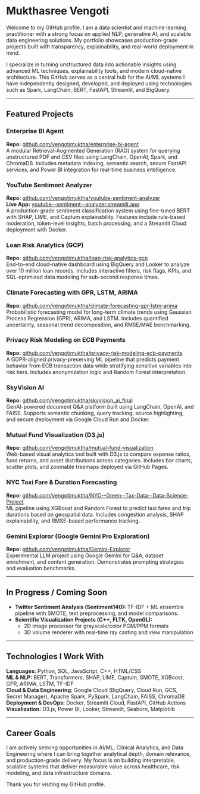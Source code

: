 # Mukthasree Vengoti

Welcome to my GitHub profile. I am a data scientist and machine learning practitioner with a strong focus on applied NLP, generative AI, and scalable data engineering solutions. My portfolio showcases production-grade projects built with transparency, explainability, and real-world deployment in mind.

I specialize in turning unstructured data into actionable insights using advanced ML techniques, explainability tools, and modern cloud-native architecture. This GitHub serves as a central hub for the AI/ML systems I have independently designed, developed, and deployed using technologies such as Spark, LangChain, BERT, FastAPI, Streamlit, and BigQuery.

---

## Featured Projects

### Enterprise BI Agent
**Repo:** [github.com/vengotimuktha/enterprise-bi-agent](https://github.com/vengotimuktha/enterprise-bi-agent)  
A modular Retrieval-Augmented Generation (RAG) system for querying unstructured PDF and CSV files using LangChain, OpenAI, Spark, and ChromaDB. Includes metadata indexing, semantic search, secure FastAPI services, and Power BI integration for real-time business intelligence.

### YouTube Sentiment Analyzer
**Repo:** [github.com/vengotimuktha/youtube-sentiment-analyzer](https://github.com/vengotimuktha/youtube-sentiment-analyzer)  
**Live App:** [youtube--sentiment--analyzer.streamlit.app](https://youtube--sentiment--analyzer.streamlit.app)  
A production-grade sentiment classification system using fine-tuned BERT with SHAP, LIME, and Captum explainability. Features include rule-based moderation, token-level insights, batch processing, and a Streamlit Cloud deployment with Docker.

### Loan Risk Analytics (GCP)
**Repo:** [github.com/vengotimuktha/loan-risk-analytics-gcp](https://github.com/vengotimuktha/loan-risk-analytics-gcp)  
End-to-end cloud-native dashboard using BigQuery and Looker to analyze over 10 million loan records. Includes interactive filters, risk flags, KPIs, and SQL-optimized data modeling for sub-second response times.

### Climate Forecasting with GPR, LSTM, ARIMA
**Repo:** [github.com/vengotimuktha/climate-forecasting-gpr-lstm-arima](https://github.com/vengotimuktha/climate-forecasting-gpr-lstm-arima)  
Probabilistic forecasting model for long-term climate trends using Gaussian Process Regression (GPR), ARIMA, and LSTM. Includes quantified uncertainty, seasonal trend decomposition, and RMSE/MAE benchmarking.

### Privacy Risk Modeling on ECB Payments
**Repo:** [github.com/vengotimuktha/privacy-risk-modeling-ecb-payments](https://github.com/vengotimuktha/privacy-risk-modeling-ecb-payments)  
A GDPR-aligned privacy-preserving ML pipeline that predicts payment behavior from ECB transaction data while stratifying sensitive variables into risk tiers. Includes anonymization logic and Random Forest interpretation.

### SkyVision AI
**Repo:** [github.com/vengotimuktha/skyvision_ai_final](https://github.com/vengotimuktha/skyvision_ai_final)  
GenAI-powered document Q&A platform built using LangChain, OpenAI, and FAISS. Supports semantic chunking, query tracking, source highlighting, and secure deployment via Google Cloud Run and Docker.

### Mutual Fund Visualization (D3.js)
**Repo:** [github.com/vengotimuktha/mutual-fund-visualization](https://github.com/vengotimuktha/mutual-fund-visualization)  
Web-based visual analytics tool built with D3.js to compare expense ratios, fund returns, and asset distributions across categories. Includes bar charts, scatter plots, and zoomable treemaps deployed via GitHub Pages.

### NYC Taxi Fare & Duration Forecasting
**Repo:** [github.com/vengotimuktha/NYC--Green--Tax-Data--Data-Science-Project](https://github.com/vengotimuktha/NYC--Green--Tax-Data--Data-Science-Project)  
ML pipeline using XGBoost and Random Forest to predict taxi fares and trip durations based on geospatial data. Includes congestion analysis, SHAP explainability, and RMSE-based performance tracking.

### Gemini Exploror (Google Gemini Pro Exploration)
**Repo:** [github.com/vengotimuktha/Gemini-Exploror](https://github.com/vengotimuktha/Gemini-Exploror)  
Experimental LLM project using Google Gemini for Q&A, dataset enrichment, and content generation. Demonstrates prompting strategies and evaluation benchmarks.

---

## In Progress / Coming Soon

- **Twitter Sentiment Analysis (Sentiment140):** TF-IDF + ML ensemble pipeline with SMOTE, text preprocessing, and model comparisons.  
- **Scientific Visualization Projects (C++, FLTK, OpenGL):**  
  - 2D image processor for grayscale/color PGM/PPM formats  
  - 3D volume renderer with real-time ray casting and view manipulation

---

## Technologies I Work With

**Languages:** Python, SQL, JavaScript, C++, HTML/CSS  
**ML & NLP:** BERT, Transformers, SHAP, LIME, Captum, SMOTE, XGBoost, GPR, ARIMA, LSTM, TF-IDF  
**Cloud & Data Engineering:** Google Cloud (BigQuery, Cloud Run, GCS, Secret Manager), Apache Spark, PySpark, LangChain, FAISS, ChromaDB  
**Deployment & DevOps:** Docker, Streamlit Cloud, FastAPI, GitHub Actions  
**Visualization:** D3.js, Power BI, Looker, Streamlit, Seaborn, Matplotlib

---

## Career Goals

I am actively seeking opportunities in AI/ML, Clinical Analytics, and Data Engineering where I can bring together analytical depth, domain relevance, and production-grade delivery. My focus is on building interpretable, scalable systems that deliver measurable value across healthcare, risk modeling, and data infrastructure domains.

Thank you for visiting my GitHub profile.
